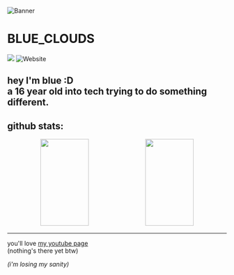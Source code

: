 ![Banner](help.gif)

# BLUE_CLOUDS

<p align="left">
  <img src="https://komarev.com/ghpvc/?username=bleu-harsha&label=Profile%20views&color=0e75b6&style=flat" />
  <img alt="Website" src="https://img.shields.io/website?url=https%3A%2F%2Fbleu-harsha.github.io&style=flat-square" />
</p>

hey I'm blue :D  
a 16 year old into tech trying to do something different.
---

## github stats:

<p align="center">
  <img src="https://github-readme-stats.vercel.app/api?username=bleu-harsha&theme=github_dark&show_icons=true&hide_border=false&count_private=true" width="47%" height="200px" />
  <img src="https://github-readme-stats.vercel.app/api/top-langs/?username=bleu-harsha&theme=github_dark&show_icons=true&hide_border=false&layout=compact" width="47%" height="200px" />
</p>

---

you'll love [my youtube page](https://www.youtube.com/@unemployedblue)  
(nothing's there yet btw)

_(i'm losing my sanity)_
